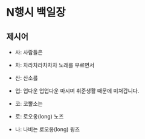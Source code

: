 # N행시 백일장

## 제시어

- 사: 사람들은
- 차: 차라차라차차차 노래를 부르면서
- 산: 산소를
- 업: 업다운 업업다운 마시며 취준생활 때문에 미쳐갑니다.

- 코: 코뿔소는
- 로: 로오옹(long) 노즈
- 나: 나비는 로오옹(long) 윙즈
